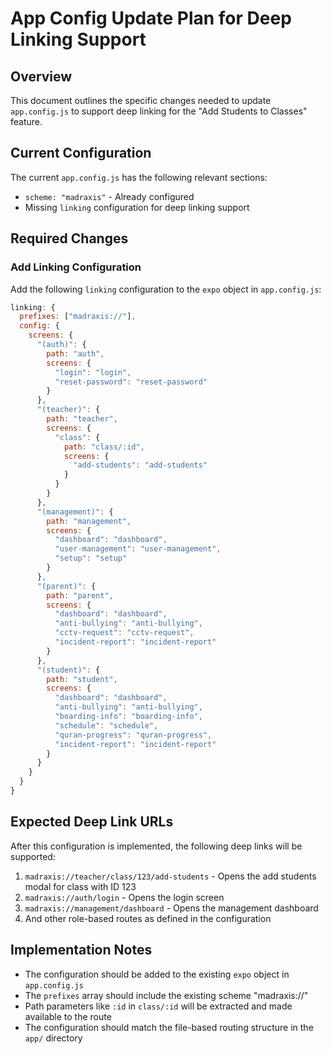 # App Config Update Plan for Deep Linking Support

## Overview
This document outlines the specific changes needed to update `app.config.js` to support deep linking for the "Add Students to Classes" feature.

## Current Configuration
The current `app.config.js` has the following relevant sections:
- `scheme: "madraxis"` - Already configured
- Missing `linking` configuration for deep linking support

## Required Changes

### Add Linking Configuration
Add the following `linking` configuration to the `expo` object in `app.config.js`:

```javascript
linking: {
  prefixes: ["madraxis://"],
  config: {
    screens: {
      "(auth)": {
        path: "auth",
        screens: {
          "login": "login",
          "reset-password": "reset-password"
        }
      },
      "(teacher)": {
        path: "teacher",
        screens: {
          "class": {
            path: "class/:id",
            screens: {
              "add-students": "add-students"
            }
          }
        }
      },
      "(management)": {
        path: "management",
        screens: {
          "dashboard": "dashboard",
          "user-management": "user-management",
          "setup": "setup"
        }
      },
      "(parent)": {
        path: "parent",
        screens: {
          "dashboard": "dashboard",
          "anti-bullying": "anti-bullying",
          "cctv-request": "cctv-request",
          "incident-report": "incident-report"
        }
      },
      "(student)": {
        path: "student",
        screens: {
          "dashboard": "dashboard",
          "anti-bullying": "anti-bullying",
          "boarding-info": "boarding-info",
          "schedule": "schedule",
          "quran-progress": "quran-progress",
          "incident-report": "incident-report"
        }
      }
    }
  }
}
```

## Expected Deep Link URLs
After this configuration is implemented, the following deep links will be supported:

1. `madraxis://teacher/class/123/add-students` - Opens the add students modal for class with ID 123
2. `madraxis://auth/login` - Opens the login screen
3. `madraxis://management/dashboard` - Opens the management dashboard
4. And other role-based routes as defined in the configuration

## Implementation Notes
- The configuration should be added to the existing `expo` object in `app.config.js`
- The `prefixes` array should include the existing scheme "madraxis://"
- Path parameters like `:id` in `class/:id` will be extracted and made available to the route
- The configuration should match the file-based routing structure in the `app/` directory